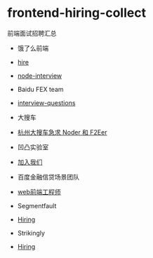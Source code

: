 # frontend-hiring-collect
前端面试招聘汇总

- 饿了么前端
 - [hire](https://github.com/ElemeFE/hire)
 - [node-interview](https://github.com/ElemeFE/node-interview)

- Baidu FEX team
 - [interview-questions](https://github.com/fex-team/interview-questions)

- 大搜车
 - [杭州大搜车急求 Noder 和 F2Eer](http://f2e.souche.com/blog/jia-ru-wo-men-tuan-dui-qian-duan-nodejs/)

- 凹凸实验室
 - [加入我们](https://aotu.io/join/)

- 百度金融信贷场景团队
 - [web前端工程师](https://github.com/Findow-team/Blog/issues/9)
 
- Segmentfault
 - [Hiring](https://segmentfault.com/hiring)

- Strikingly 
 - [Hiring](https://github.com/strikingly/hiring)
